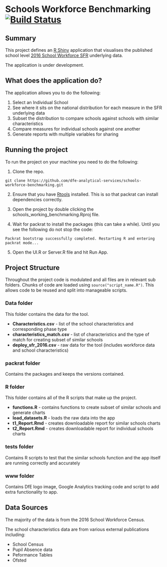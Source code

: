 # Schools Workforce Benchmarking [![Build Status](https://travis-ci.org/dfe-analytical-services/schools-workforce-benchmarking.svg?branch=master)](https://travis-ci.org/dfe-analytical-services/schools-workforce-benchmarking)

## Summary

This project defines an [R Shiny](https://shiny.rstudio.com/) application that visualises the published school level [2016 School Workforce SFR](https://www.gov.uk/government/statistics/school-workforce-in-england-november-2016) underlying data.

The application is under development.

## What does the application do?

The application allows you to do the following:

1. Select an Individual School 
2. See where it sits on the national distribution for each measure in the SFR underlying data
3. Subset the distribution to compare schools against schools with similar characteristics 
4. Compare measures for individual schools against one another
5. Generate reports with multiple variables for sharing

## Running the project

To run the project on your machine you need to do the following:

1. Clone the repo.

`git clone https://github.com/dfe-analytical-services/schools-workforce-benchmarking.git`

2. Ensure that you have [Rtools](https://cran.r-project.org/bin/windows/Rtools/) installed. This is so that packrat can install dependencies correctly.

3. Open the project by double clicking the schools_working_benchmarking.Rproj file.

4. Wait for packrat to install the packages (this can take a while). Until you see the following do not stop the code:

`Packrat bootstrap successfully completed. Restarting R and entering packrat mode...`
   
5. Open the UI.R or Server.R file and hit Run App.    

## Project Structure

Throughout the project code is modulated and all files are in relevant sub folders. Chunks of code are loaded using `source("script_name.R")`. This allows code to be reused and split into manageable scripts.

### Data folder

This folder contains the data for the tool. 

- **Characteristics.csv** - list of the school characteristics and corresponding phase type
- **characteristics_match.csv** - list of characteristics and the type of match for creating subset of similar schools
- **deploy_sfr_2016.csv** - raw data for the tool (includes workforce data and school characteristics)

### packrat folder

Contains the packages and keeps the versions contained.

### R folder

This folder contains all of the R scripts that make up the project. 

- **functions.R** - contains functions to create subset of similar schools and generate charts
- **load_datasets.R** - loads the raw data into the app
- **t1_Report.Rmd** - creates downloadable report for similar schools charts
- **t2_Report.Rmd** - creates downloadable report for individual schools charts

### tests folder

Contains R scripts to test that the similar schools function and the app itself are running correctly and accurately

### www folder

Contains DfE logo image, Google Analytics tracking code and script to add extra functionality to app.

## Data Sources

The majority of the data is from the 2016 School Workforce Census.

The school characteristics data are from various external publications including:
- School Census
- Pupil Absence data
- Peformance Tables
- Ofsted